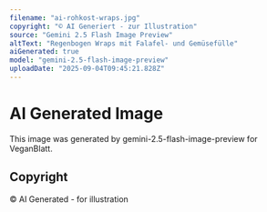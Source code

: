 ```yaml
---
filename: "ai-rohkost-wraps.jpg"
copyright: "© AI Generiert - zur Illustration"
source: "Gemini 2.5 Flash Image Preview"
altText: "Regenbogen Wraps mit Falafel- und Gemüsefülle"
aiGenerated: true
model: "gemini-2.5-flash-image-preview"
uploadDate: "2025-09-04T09:45:21.828Z"
---
```


# AI Generated Image

This image was generated by gemini-2.5-flash-image-preview for VeganBlatt.

## Copyright
© AI Generated - for illustration
